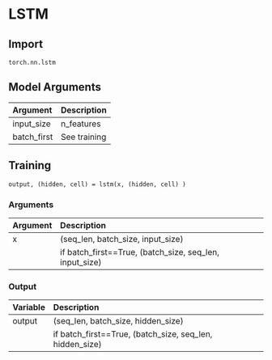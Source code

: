 # LSTM

## Import

`torch.nn.lstm` 

## Model Arguments

| Argument | Description |
| :--- | :--- |
| input\_size | n\_features |
| batch\_first | See training |

## Training

`output, (hidden, cell) = lstm(x, (hidden, cell) )` 

### Arguments

| Argument | Description |
| :--- | :--- |
| x | \(seq\_len, batch\_size, input\_size\) |
|  | if batch\_first==True, \(batch\_size, seq\_len, input\_size\) |

### Output

| Variable | Description |
| :--- | :--- |
| output | \(seq\_len, batch\_size, hidden\_size\) |
|  | if batch\_first==True, \(batch\_size, seq\_len, hidden\_size\) |



